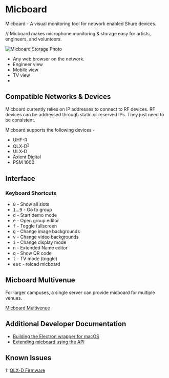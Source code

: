 # Micboard
Micboard - A visual monitoring tool for network enabled Shure devices.

// Micboard makes microphone monitoring & storage easy for artists, engineers, and volunteers.

![Micboard Storage Photo]()

* Any web browser on the network.
* Engineer view
* Mobile view
* TV view
* 

## Compatible Networks & Devices
Micboard currently relies on IP addresses to connect to RF devices.  RF devices can be addressed through static or reserved IPs.  They just need to be consistent.

Micboard supports the following devices -
* UHF-R
* QLX-D<sup>[1](#qlxd)</sup>
* ULX-D
* Axient Digital
* PSM 1000

## Interface

### Keyboard Shortcuts
* <kbd>0</kbd> - Show all slots
* <kbd>1</kbd>...<kbd>9</kbd> - Go to group
* <kbd>d</kbd> - Start demo mode
* <kbd>e</kbd> - Open group editor
* <kbd>f</kbd> - Toggle fullscreen
* <kbd>g</kbd> - Change image backgrounds
* <kbd>v</kbd> - Change video backgrounds
* <kbd>i</kbd> - Change display mode
* <kbd>n</kbd> - Extended Name editor
* <kbd>q</kbd> - Show QR code
* <kbd>t</kbd> - TV mode (toggle)
* <kbd>esc</kbd> - reload micboard



## Micboard Multivenue
For larger campuses, a single server can provide micboard for multiple venues.

[Micboard Multivenue](docs/multivenue.md)


## Additional Developer Documentation
* [Building the Electron wrapper for macOS](docs/electron.md)
* [Extending micboard using the API](docs/api.md)


## Known Issues
<a name="qlxd">1</a>: [QLX-D Firmware](docs/qlxd.md)

